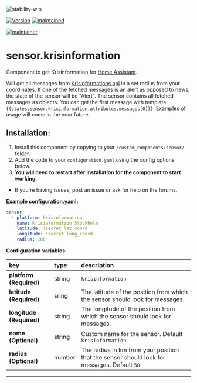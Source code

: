 ![stability-wip](https://img.shields.io/badge/stability-work_in_progress-lightgrey.svg?style=for-the-badge)


[![Version](https://img.shields.io/badge/version-0.0.1-green.svg?style=for-the-badge)](#) [![maintained](https://img.shields.io/maintenance/yes/2019.svg?style=for-the-badge)](#)

[![maintainer](https://img.shields.io/badge/maintainer-ISabella%20Alström%20%40isabellaalstrom-blue.svg?style=for-the-badge)](#)

# sensor.krisinformation
Component to get Krisinformation for [Home Assistant](https://www.home-assistant.io/).

Will get all messages from [Krisinformations api](http://api.krisinformation.se/v2/feed?format=json) in a set radius from your coordinates.
If one of the fetched messages is an alert as opposed to news, the state of the sensor will be "Alert". The sensor contains all fetched messages as objects. You can get the first message with template: `{{states.sensor.krisinformation.attributes.messages[0]}}`. Examples of usage will come in the near future.

## Installation:

1. Install this component by copying to your `/custom_components/sensor/` folder.
2. Add the code to your `configuration.yaml` using the config options below.
3. **You will need to restart after installation for the component to start working.**

* If you're having issues, post an issue or ask for help on the forums.

**Example configuration.yaml:**

```yaml
sensor:
  - platform: krisinformation
    name: Krisinformation Stockholm
    latitude: !secret lat_coord
    longitude: !secret long_coord
    radius: 100
```

**Configuration variables:**

key | type | description
:--- | :--- | :---
**platform (Required)** | string | `krisinformation`
**latitude (Required)** | sring | The latitude of the position from which the sensor should look for messages.
**longitude (Required)** | string | The longitude of the position from which the sensor should look for messages.
**name (Optional)** | string | Custom name for the sensor. Default `krisinformation`
**radius (Optional)** | number | The radius in km from your position that the sensor should look for messages. Default `50`

***
